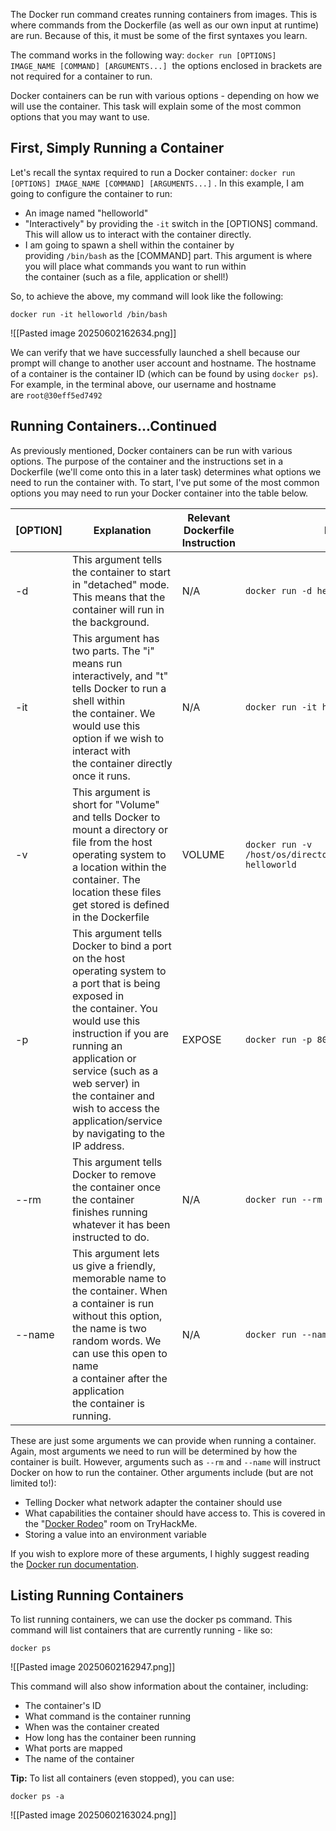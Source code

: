 The Docker run command creates running containers from images. This is where commands from the Dockerfile (as well as our own input at runtime) are run. Because of this, it must be some of the first syntaxes you learn.

The command works in the following way: `docker run [OPTIONS] IMAGE_NAME [COMMAND] [ARGUMENTS...]`  the options enclosed in brackets are not required for a container to run.

Docker containers can be run with various options - depending on how we will use the container. This task will explain some of the most common options that you may want to use.

## First, Simply Running a Container  

Let's recall the syntax required to run a Docker container: `docker run [OPTIONS] IMAGE_NAME [COMMAND] [ARGUMENTS...]` . In this example, I am going to configure the container to run:  

- An image named "helloworld"
- "Interactively" by providing the `-it` switch in the [OPTIONS] command. This will allow us to interact with the container directly.
- I am going to spawn a shell within the container by providing `/bin/bash` as the [COMMAND] part. This argument is where you will place what commands you want to run within the container (such as a file, application or shell!)

So, to achieve the above, my command will look like the following:

```
docker run -it helloworld /bin/bash
```

![[Pasted image 20250602162634.png]]

We can verify that we have successfully launched a shell because our prompt will change to another user account and hostname. The hostname of a container is the container ID (which can be found by using `docker ps`). For example, in the terminal above, our username and hostname are `root@30eff5ed7492`

## **Running Containers...Continued**

As previously mentioned, Docker containers can be run with various options. The purpose of the container and the instructions set in a Dockerfile (we'll come onto this in a later task) determines what options we need to run the container with. To start, I've put some of the most common options you may need to run your Docker container into the table below.

| **[OPTION]** | **Explanation**                                                                                                                                                                                                                                                                                                          | **Relevant Dockerfile Instruction** | **Example**                                                        |
| ------------ | ------------------------------------------------------------------------------------------------------------------------------------------------------------------------------------------------------------------------------------------------------------------------------------------------------------------------ | ----------------------------------- | ------------------------------------------------------------------ |
| -d           | This argument tells the container to start in "detached" mode. This means that the container will run in the background.                                                                                                                                                                                                 | N/A                                 | `docker run -d helloworld`                                         |
| -it          | This argument has two parts. The "i" means run interactively, and "t" tells Docker to run a shell within the container. We would use this option if we wish to interact with the container directly once it runs.                                                                                                        | N/A                                 | `docker run -it helloworld`                                        |
| -v           | This argument is short for "Volume" and tells Docker to mount a directory or file from the host operating system to a location within the container. The location these files get stored is defined in the Dockerfile                                                                                                    | VOLUME                              | `docker run -v /host/os/directory:/container/directory helloworld` |
| -p           | This argument tells Docker to bind a port on the host operating system to a port that is being exposed in the container. You would use this instruction if you are running an application or service (such as a web server) in the container and wish to access the application/service by navigating to the IP address. | EXPOSE                              | `docker run -p 80:80 webserver`                                    |
| --rm         | This argument tells Docker to remove the container once the container finishes running whatever it has been instructed to do.                                                                                                                                                                                            | N/A                                 | `docker run --rm helloworld`                                       |
| --name       | This argument lets us give a friendly, memorable name to the container. When a container is run without this option, the name is two random words. We can use this open to name a container after the application the container is running.                                                                              | N/A                                 | `docker run --name helloworld`                                     |

These are just some arguments we can provide when running a container. Again, most arguments we need to run will be determined by how the container is built. However, arguments such as `--rm` and `--name` will instruct Docker on how to run the container. Other arguments include (but are not limited to!):

- Telling Docker what network adapter the container should use
- What capabilities the container should have access to. This is covered in the "[Docker Rodeo](https://tryhackme.com/room/dockerrodeo)" room on TryHackMe.
- Storing a value into an environment variable

If you wish to explore more of these arguments, I highly suggest reading the [Docker run documentation](https://docs.docker.com/engine/reference/run/).

## **Listing Running Containers**

To list running containers, we can use the docker ps command. This command will list containers that are currently running - like so:

```
docker ps
```

![[Pasted image 20250602162947.png]]

This command will also show information about the container, including:

- The container's ID
- What command is the container running
- When was the container created
- How long has the container been running
- What ports are mapped
- The name of the container

**Tip:** To list all containers (even stopped), you can use:

```
docker ps -a
```

![[Pasted image 20250602163024.png]]

